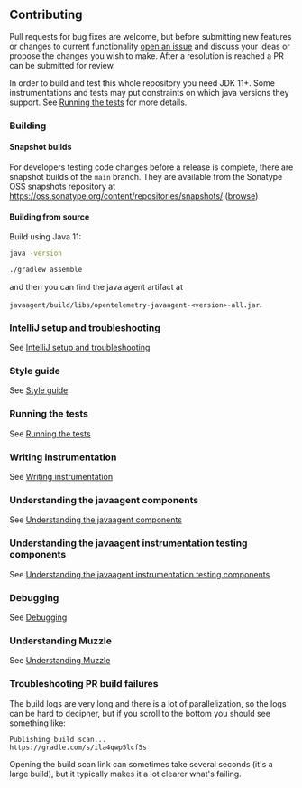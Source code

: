 ## Contributing

Pull requests for bug fixes are welcome, but before submitting new features
or changes to current functionality [open an
issue](https://github.com/open-telemetry/opentelemetry-java-instrumentation/issues/new)
and discuss your ideas or propose the changes you wish to make. After a
resolution is reached a PR can be submitted for review.

In order to build and test this whole repository you need JDK 11+.
Some instrumentations and tests may put constraints on which java versions they support.
See [Running the tests](./docs/contributing/running-tests.md) for more details.

### Building

#### Snapshot builds

For developers testing code changes before a release is complete, there are
snapshot builds of the `main` branch. They are available from
the Sonatype OSS snapshots repository at https://oss.sonatype.org/content/repositories/snapshots/ ([browse](https://oss.sonatype.org/content/repositories/snapshots/io/opentelemetry/))

#### Building from source

Build using Java 11:

```bash
java -version
```

```bash
./gradlew assemble
```

and then you can find the java agent artifact at

`javaagent/build/libs/opentelemetry-javaagent-<version>-all.jar`.

### IntelliJ setup and troubleshooting

See [IntelliJ setup and troubleshooting](docs/contributing/intellij-setup-and-troubleshooting.md)

### Style guide

See [Style guide](docs/contributing/style-guideline.md)

### Running the tests

See [Running the tests](docs/contributing/running-tests.md)

### Writing instrumentation

See [Writing instrumentation](docs/contributing/writing-instrumentation.md)

### Understanding the javaagent components

See [Understanding the javaagent components](docs/contributing/javaagent-jar-components.md)

### Understanding the javaagent instrumentation testing components

See [Understanding the javaagent instrumentation testing components](docs/contributing/javaagent-test-infra.md)

### Debugging

See [Debugging](docs/contributing/debugging.md)

### Understanding Muzzle

See [Understanding Muzzle](docs/contributing/muzzle.md)

### Troubleshooting PR build failures

The build logs are very long and there is a lot of parallelization, so the logs can be hard to
decipher, but if you scroll to the bottom you should see something like:

```
Publishing build scan...
https://gradle.com/s/ila4qwp5lcf5s
```

Opening the build scan link can sometimes take several seconds (it's a large build), but it
typically makes it a lot clearer what's failing.

